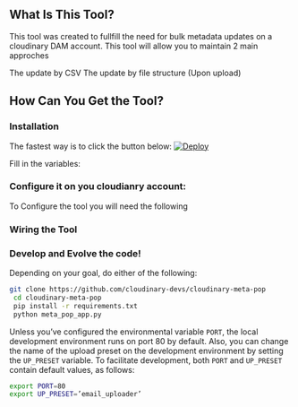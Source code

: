 ## What Is This Tool?
This tool was created to fullfill the need for bulk metadata updates on a cloudinary DAM account.
This tool will allow you to maintain 2 main approches

The update by CSV
The update by file structure (Upon upload)

## How Can You Get the Tool?

### Installation
The fastest way is to click the button below:
[![Deploy](https://www.herokucdn.com/deploy/button.svg)](https://heroku.com/deploy?template=https://github.com/talknopf/cloudinary-meta-pop)

Fill in the variables:

### Configure it on you cloudianry account:
To Configure the tool you will need the following

### Wiring the Tool



### Develop and Evolve the code!
Depending on your goal, do either of the following:


```bash
git clone https://github.com/cloudinary-devs/cloudinary-meta-pop
 cd cloudinary-meta-pop
 pip install -r requirements.txt
 python meta_pop_app.py
```


Unless you’ve configured the environmental variable `PORT`, the local development environment runs on port 80 by default. Also, you can change the name of the upload preset on the development environment by setting the `UP_PRESET` variable. To facilitate development, both `PORT` and `UP_PRESET` contain default values, as follows:


``` bash
export PORT=80
export UP_PRESET=’email_uploader’
```
